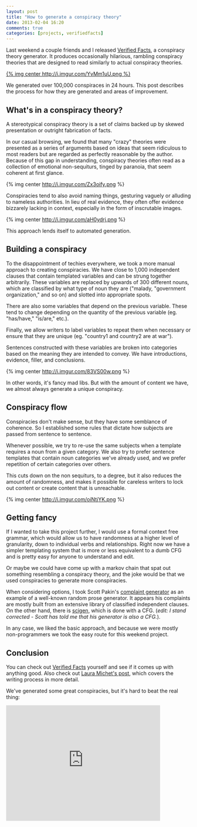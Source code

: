 ```yaml
---
layout: post
title: "How to generate a conspiracy theory"
date: 2013-02-04 16:20
comments: true
categories: [projects, verifiedfacts]
---
```


Last weekend a couple friends and I released [Verified Facts](http://www.verifiedfacts.org), a conspiracy theory generator.  It produces occasionally hilarious, rambling conspiracy theories that are designed to read similarly to actual conspiracy theories.

[{% img center http://i.imgur.com/YvMm1uU.png %}](http://www.verifiedfacts.org)

We generated over 100,000 conspiraces in 24 hours.  This post describes the process for how they are generated and areas of improvement.

<!-- more -->

## What's in a conspiracy theory?

A stereotypical conspiracy theory is a set of claims backed up by skewed presentation or outright fabrication of facts.

In our casual browsing, we found that many "crazy" theories were presented as a series of arguments based on ideas that seem ridiculous to most readers but are regarded as perfectly reasonable by the author.  Because of this gap in understanding, conspiracy theories often read as a collection of emotional non-sequiturs, tinged by paranoia, that seem coherent at first glance.

{% img center http://i.imgur.com/Zx3oify.png %}

Conspiracies tend to also avoid naming things, gesturing vaguely or alluding to nameless authorities.  In lieu of real evidence, they often offer evidence bizzarely lacking in context, especially in the form of inscrutable images.

{% img center http://i.imgur.com/aH0ydrj.png %}

This approach lends itself to automated generation.

## Building a conspiracy

To the disappointment of techies everywhere, we took a more manual approach to creating conspiracies.  We have close to 1,000 independent clauses that contain templated variables and can be strung together arbitrarily.  These variables are replaced by upwards of 300 different nouns, which are classified by what type of noun they are ("malady, "government organization," and so on) and slotted into appropriate spots.

There are also some variables that depend on the previous variable.  These tend to change depending on the quantity of the previous variable (eg. "has/have," "is/are," etc.).

Finally, we allow writers to label variables to repeat them when necessary or ensure that they are unique (eg. "country1 and country2 are at war").

Sentences constructed with these variables are broken into categories based on the meaning they are intended to convey.  We have introductions, evidence, filler, and conclusions.

{% img center http://i.imgur.com/83VS00w.png %}

In other words, it's fancy mad libs.  But with the amount of content we have, we almost always generate a unique conspiracy.

## Conspiracy flow

Conspiracies don't make sense, but they have some semblance of coherence.  So I established some rules that dictate how subjects are passed from sentence to sentence.

Whenever possible, we try to re-use the same subjects when a template requires a noun from a given category.  We also try to prefer sentence templates that contain noun categories we've already used, and we prefer repetition of certain categories over others.

This cuts down on the non sequiturs, to a degree, but it also reduces the amount of randomness, and makes it possible for careless writers to lock out content or create content that is unreachable.

{% img center http://i.imgur.com/oiNtjYK.png %}

## Getting fancy

If I wanted to take this project further, I would use a formal context free grammar, which would allow us to have randomness at a higher level of granularity, down to individual verbs and relationships.  Right now we have a simpler templating system that is more or less equivalent to a dumb CFG and is pretty easy for anyone to understand and edit.

Or maybe we could have come up with a markov chain that spat out something resembling a conspiracy theory, and the joke would be that we used conspiracies to generate more conspiracies.

When considering options, I took Scott Pakin's [complaint generator](http://www.pakin.org/complaint/) as an example of a well-known random prose generator.  It appears his complaints are mostly built from an extensive library of classified independent clauses.  On the other hand, there is [scigen](http://pdos.csail.mit.edu/scigen/), which is done with a CFG.  (*edit: I stand corrected - Scott has told me that his generator is also a CFG.*).

In any case, we liked the basic approach, and because we were mostly non-programmers we took the easy route for this weekend project.

## Conclusion

You can check out [Verified Facts](http://www.verifiedfacts.org) yourself and see if it comes up with anything good.  Also check out [Laura Michet's post](http://blog.lauramichet.com/2013/02/03/verified-facts/), which covers the writing process in more detail.

We've generated some great conspiracies, but it's hard to beat the real thing:

<iframe width="420" height="315" src="https://www.youtube-nocookie.com/embed/_c6HsiixFS8?rel=0" frameborder="0" allowfullscreen></iframe>
